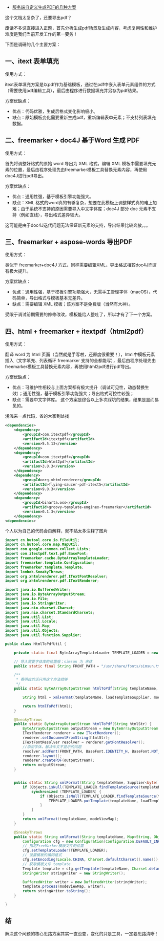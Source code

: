 - [服务端自定义生成PDF的几种方案](https://mp.weixin.qq.com/s/IewtFNljKv7-mIvoLcCTsA)

这个文档太复杂了，还要导出pdf？

废话不多说直接进入正题，首先分析生成pdf场景及生成内容，考虑复用性和维护难度是我们当前开发工作的第一要务！

下面是调研的几个主要方案：

## 一、itext 表单填充
使用方式：

itext表单填充方案是以pdf作为基础模板，通过在pdf中嵌入表单元素组件的方式（需要使用pdf编辑工具），最后由程序进行数据填充并另存为pdf结果。

方案优缺点：

- 优点：代码优雅，生成后格式变化影响极小。
- 缺点：原始模板变化需要重新生成pdf，重新编辑表单元素；不支持列表填充数据。

## 二、freemarker + doc4J 基于Word 生成 PDF
使用方式：

首先将调整好格式的原始 word 导出为 XML 格式，编辑 XML 模板中需要填充元素的位置，最后由程序处理先由freemarker模板工具替换元素内容，再使用doc4J进行pdf导出。

方案优缺点：

- 优点：通用性强，基于模板引擎功能强大。
- 缺点：XML 格式的word真的有够复杂，想要在此模板上调整样式真的难上加难；由于系统不支持的原因需要导入中文字体库；doc4J 部分 doc 元素不支持（例如直线），导出格式差异较大。

这可能是由于doc4J迭代问题无法保证新元素的支持，导出结果比较奔放。。。

## 三、freemarker + aspose-words 导出PDF
使用方式：

类似于 freemarker+doc4J 方式，同样需要编辑XML，导出格式相较doc4J而言有极大提升。

方案优缺点：

- 优点：通用性强，基于模板引擎功能强大，无需手工管理字体（macOS），代码简单，导出格式与模板基本无差异。
- 缺点：需要编辑 XML 模板；该方案不是免费版（当然有大神）。

受限于调试前期需要的修修改改，模板能给人整吐了，所以才有了下一个方案。

## 四、html + freemarker + itextpdf（html2pdf）
使用方式：

翻译 word 为 html 页面（当然就是手写啦，还原度很重要！），html中模板元素插入（文字填充、列表循环 freemarker 支持的全都能写），最后由程序处理先由freemarker模板工具替换元素内容，再使用html2pdf进行pdf导出。

方案优缺点：

- 优点：可维护性相较与上面方案都有极大提升（调试可见性，动态替换生效）；通用性强，基于模板引擎功能强大；导出格式可控性较强；
- 缺点：需要中文字体库。
这个方案是综合以上多次踩坑的结果，结果是显而易见的。

浅浅来一点代码，省的大家到处找
```xml
<dependencies>
    <dependency>
        <groupId>com.itextpdf</groupId>
        <artifactId>itextpdf</artifactId>
        <version>5.5.13</version>
    </dependency>
    <dependency>
        <groupId>com.itextpdf</groupId>
        <artifactId>html2pdf</artifactId>
        <version>3.0.3</version>
    </dependency>
    <dependency>
        <groupId>org.xhtmlrenderer</groupId>
        <artifactId>flying-saucer-pdf-itext5</artifactId>
        <version>9.0.3</version>
    </dependency>
    <dependency>
        <groupId>binarta.oss</groupId>
        <artifactId>groovy-template-enginex-freemarker</artifactId>
        <version>0.1.3</version>
    </dependency>
<dependencies>
```

个人以为自己的代码会自解释，就不贴太多注释了图片

```java
import cn.hutool.core.io.FileUtil;
import cn.hutool.core.map.MapUtil;
import com.google.common.collect.Lists;
import com.itextpdf.text.pdf.BaseFont;
import freemarker.cache.ByteArrayTemplateLoader;
import freemarker.template.Configuration;
import freemarker.template.Template;
import lombok.SneakyThrows;
import org.xhtmlrenderer.pdf.ITextFontResolver;
import org.xhtmlrenderer.pdf.ITextRenderer;

import java.io.BufferedWriter;
import java.io.ByteArrayOutputStream;
import java.io.File;
import java.io.StringWriter;
import java.nio.charset.Charset;
import java.nio.charset.StandardCharsets;
import java.util.List;
import java.util.Locale;
import java.util.Map;
import java.util.Objects;
import java.util.function.Supplier;

public class HtmlToPdfUtil {

    private static final ByteArrayTemplateLoader TEMPLATE_LOADER = new ByteArrayTemplateLoader();

    // 导入需要字体库的位置哦；simsun 为 宋体
    public static final String FRONT_PATH = "/usr/share/fonts/simsun.ttc";

    /**
     * 看明白的话只用这个方法就够
     */
    public static ByteArrayOutputStream htmlToPdf(String templateName, Supplier<byte[]> loadTemplateSupplier, Map<String, Object> modeViewMap) {

        String html = xmlFormat(templateName, loadTemplateSupplier, modeViewMap);

        return htmlToPdf(html);
    }

    @SneakyThrows
    public static ByteArrayOutputStream htmlToPdf(String htmlStr) {
        ByteArrayOutputStream outputStream = new ByteArrayOutputStream();
        ITextRenderer renderer = new ITextRenderer();
        renderer.setDocumentFromString(htmlStr);
        ITextFontResolver resolver = renderer.getFontResolver();
        //添加字体，解决中文不显示的问题
        resolver.addFont(FRONT_PATH, BaseFont.IDENTITY_H, BaseFont.NOT_EMBEDDED);
        renderer.layout();
        renderer.createPDF(outputStream);
        return outputStream;
    }


    public static String xmlFormat(String templateName, Supplier<byte[]> loadTemplateSupplier, Map<String, Object> modeViewMap) {
        if (Objects.isNull(TEMPLATE_LOADER.findTemplateSource(templateName))) {
            synchronized (TEMPLATE_LOADER) {
                if (Objects.isNull(TEMPLATE_LOADER.findTemplateSource(templateName))) {
                    TEMPLATE_LOADER.putTemplate(templateName, loadTemplateSupplier.get());
                }
            }
        }
        return xmlFormat(templateName, modeViewMap);
    }

    @SneakyThrows
    public static String xmlFormat(String templateName, Map<String, Object> modeViewMap) {
        Configuration cfg = new Configuration(Configuration.DEFAULT_INCOMPATIBLE_IMPROVEMENTS);
        // 指定FreeMarker模板文件的位置
        cfg.setTemplateLoader(TEMPLATE_LOADER);
        // 设置模板的编码格式
        cfg.setEncoding(Locale.CHINA, Charset.defaultCharset().name());
        // 获取模板文件 template
        Template template = cfg.getTemplate(templateName, Charset.defaultCharset().name());
        StringWriter stringWriter = new StringWriter();

        BufferedWriter writer = new BufferedWriter(stringWriter);
        template.process(modeViewMap, writer);
        return stringWriter.toString();
    }

}
```

## 结
解决这个问题的核心思路方案其实一直没变，变化的只是工具，一定要思路清晰！
